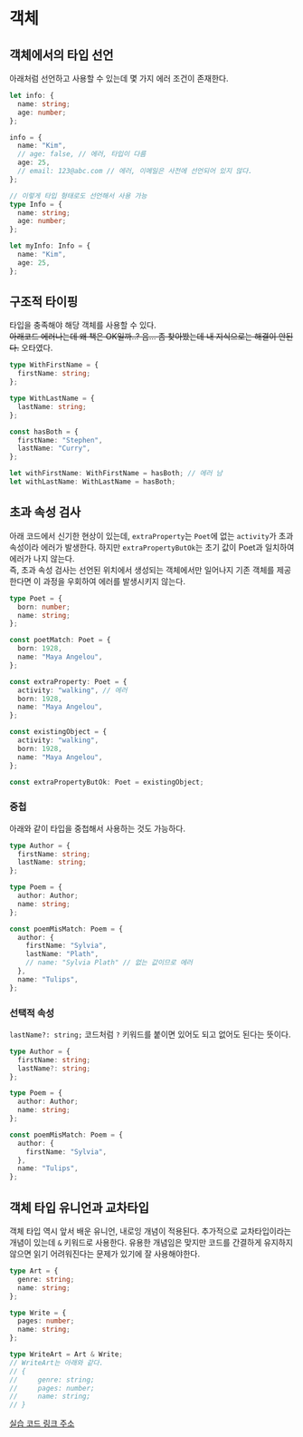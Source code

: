 # 객체

## 객체에서의 타입 선언

아래처럼 선언하고 사용할 수 있는데 몇 가지 에러 조건이 존재한다.

```typescript
let info: {
  name: string;
  age: number;
};

info = {
  name: "Kim",
  // age: false, // 에러, 타입이 다름
  age: 25,
  // email: 123@abc.com // 에러, 이메일은 사전에 선언되어 있지 않다.
};

// 이렇게 타입 형태로도 선언해서 사용 가능
type Info = {
  name: string;
  age: number;
};

let myInfo: Info = {
  name: "Kim",
  age: 25,
};
```

## 구조적 타이핑

타입을 충족해야 해당 객체를 사용할 수 있다.<br />
~~아래코드 에러나는데 왜 책은 OK일까..? 음... 좀 찾아봤는데 내 지식으로는 해결이 안된다.~~ 오타였다.

```typescript
type WithFirstName = {
  firstName: string;
};

type WithLastName = {
  lastName: string;
};

const hasBoth = {
  firstName: "Stephen",
  lastName: "Curry",
};

let withFirstName: WithFirstName = hasBoth; // 에러 남
let withLastName: WithLastName = hasBoth;
```

## 초과 속성 검사

아래 코드에서 신기한 현상이 있는데, `extraProperty`는 `Poet`에 없는 `activity`가 초과속성이라 에러가 발생한다. 하지만 `extraPropertyButOk`는 초기 값이 Poet과 일치하여 에러가 나지 않는다.<br />
즉, 초과 속성 검사는 선언된 위치에서 생성되는 객체에서만 일어나지 기존 객체를 제공한다면 이 과정을 우회하여 에러를 발생시키지 않는다.

```typescript
type Poet = {
  born: number;
  name: string;
};

const poetMatch: Poet = {
  born: 1928,
  name: "Maya Angelou",
};

const extraProperty: Poet = {
  activity: "walking", // 에러
  born: 1928,
  name: "Maya Angelou",
};

const existingObject = {
  activity: "walking",
  born: 1928,
  name: "Maya Angelou",
};

const extraPropertyButOk: Poet = existingObject;
```

### 중첩

아래와 같이 타입을 중첩해서 사용하는 것도 가능하다.

```typescript
type Author = {
  firstName: string;
  lastName: string;
};

type Poem = {
  author: Author;
  name: string;
};

const poemMisMatch: Poem = {
  author: {
    firstName: "Sylvia",
    lastName: "Plath",
    // name: "Sylvia Plath" // 없는 값이므로 에러
  },
  name: "Tulips",
};
```

### 선택적 속성

`lastName?: string;` 코드처럼 `?` 키워드를 붙이면 있어도 되고 없어도 된다는 뜻이다.

```typescript
type Author = {
  firstName: string;
  lastName?: string;
};

type Poem = {
  author: Author;
  name: string;
};

const poemMisMatch: Poem = {
  author: {
    firstName: "Sylvia",
  },
  name: "Tulips",
};
```

## 객체 타입 유니언과 교차타입

객체 타입 역시 앞서 배운 유니언, 내로잉 개념이 적용된다. 추가적으로 교차타입이라는 개념이 있는데 `&` 키워드로 사용한다. 유용한 개념임은 맞지만 코드를 간결하게 유지하지 않으면 읽기 어려워진다는 문제가 있기에 잘 사용해야한다.

```typescript
type Art = {
  genre: string;
  name: string;
};

type Write = {
  pages: number;
  name: string;
};

type WriteArt = Art & Write;
// WriteArt는 아래와 같다.
// {
//     genre: string;
//     pages: number;
//     name: string;
// }
```

[실습 코드 링크 주소](https://www.typescriptlang.org/ko/play?#code/PTAEHUFMBsGMHsC2lQBd5oBYoCoE8AHSAZVgCcBLA1UABWgEM8BzM+AVwDsATAGiwoBnUENANQAd0gAjQRVSQAUCEmYKsTKGYUAbpGF4OY0BoadYKdJMoL+gzAzIoz3UNEiPOofEVKVqAHSKymAAmkYI7NCuqGqcANag8ABmIjQUXrFOKBJMggBcISGgoAC0oACCbvCwDKgU8JkY7p7ehCTkVDQS2E6gnPCxGcwmZqDSTgzxxWWVoASMFmgYkAAeRJTInN3ymj4d-jSCeNsMq-wuoPaOltigAKoASgAywhK7SbGQZIIz5VWCFzSeCrZagNYbChbHaxUDcCjJZLfSDbExIAgUdxkUBIursJzCFJtXydajBFQITiCGjJCg-VAAOQYyFAAF5QAAiADiDTI2ngHIA3MVKdT+syYCjmLD2bT6UzkAF3JxpZhhRTGoJ4O4lfBmAAKTgS5WqgCUwpFmpojnqYvZHIq7GY7Gp4mIDB0DGYkCFlqp2sguoNAG8bUJUABfc3ksDuGl06kKyD5NmcrmQGjPdiweJ4DnFOWJiVKqWxfWmmNuDNV7p1C0qONuBhFln2gDSUN9DebjIlqY5ACl2ELQCpAKgTgEGByuMFsodmoMjsSCC0dgQALo4Ab9un1YAVux1MnqZQVfWwHuD-34GQzN6u2f9xYAuh7gQNgBhZuQcun0DnpbsgBGAAmABmACQKA4o-0DdBaCcWAhAaTh9QAisoIfGD4Bfd9P2-bd43pUAUyPYZU2AkCf0ba9X2+fsAA0GJwABRBkcAqN8AEkAHkGTvUBqI2EsVVhFRAA5uwAcCdAQAx0cAF3HQEATebAETx4oBO+AICBdTB9QAcgAQm001VyuBdSMAAYXAFDxtdABxBhTFLkwAI3sAABrAFKmwANVcAAe7AB0O0BN1AQAdFcABjr8JMXpU2DGYShxBNe2QFMOQ7RAOV4CKShnGLk05YhIHgeIhyS4oIx-DQ1MQChuG4dwkxXFRABdVwBPptAQAShcc6TAB5xryfI3UBABzZwBSDsrHBmg8MgvEQK9nGBdgaC+JsVXYL1IH4WBoHURIGGBPQRC8DkmNWZkFn0DkkmxDlwAcVBtOEBlIAkDkghULivjId5BEWrRq1dMgFFcaQ8H4yAxp0UivletFEGhYRLhmiQr2iEQDA4bEFiYVgOB4IISmCxA8AACSQDLOHYRBpFogAfYzjxGdkAFk6kwAJrx4JBy1AAA+UAAAYAgAVlAAB+UAAI5ojMvYGHOF9YoEX1VB2iJbG8dbVl7RIlUOVNcKVEi0AFfxp8sJosgP1e8sCpgV7NbAbXdcVdAADEKFWSBuFNlQI0rUUaSmWj7S5LiABFJeKBtqzgRJ7XADjeOCsO4vACheNAcnCeJ751VjHMyNA9O3Ez+1rr0bF-cgXFUElkOaEQOmq-qWpOGIkyVST0AuG4EuMmdnOa8wGv1DMPmhNVStu97uv+1pshEi5bVuBJvl8xUEe6j7zhB9iYLC1Qf26gYFNgQDMZk6Jufm9VkYj+gaBm9b9vOGd4pG1eyluG31Bd-GeAD68I-U+xcmz+boTS+18eC33vhXAQZAX47z3p-Fo39+jHzJhTUiF8r7kxvrSO+3BKyyyIHCHe+xUz73gYApBf8UFNzQSAtuWD74P2rJvV+79uCEPaAwo4kBn7MJTKwt++wOGQOgW-XhbCiC4PaGIaQsBUwALQTnPBKAS5UykTIn+J9-6N2YMET28x4DVnZOFbWwIRopgAgATnMdzZK2sjSxU5AOCUgh8yFWCAQfRqAADa2kTGcG0gAXUUO4jMAQ7FKGCagAIKIcGCIyMkeAKZLba3FPYs+yUtaRQWimFOc8Co-jiRgQxKUUkZXip2dJVtIoqCyTiBg0BXr8BUJufgFk5KABOmwAIZ3FJqUBaxxSVAAwYJiMxoEAAC61YABAQIgIyzTQAyUACpdgAfccAALjoBAA3owFaSbT7pgHdsURRoAOKcHiWFYpYSG6UwqckmpOTvh5KxngY58SUzPMKaAJJtiJRxQSvlDJJQel9LdhI-B8dYgO3lH2Ip-yoqQtSVonO+yVCHLBZgZ4PYkxnJhWlJMlzhiIo9laUADhBAACFBiaGhZUkom9cWZQUAQbAEtrnaxxd8zkb58RkDzNcpFsZqzvHBdFOlqKIWzlTCS8lsQc6NkFWijF7LUXovFeySVFKfyHNoB4rF1KP6mMQb-HOXz4WUwKoSqkNAIm01QBoFMWqDEfOKb4sx5igIAA4WWRQuZyWmeBxAVBVDADgfy9nmrFGsBcDA4LwA2LLO12qqU3NgPUIGcbOS5GgPEYYSVZlbhhc6wWrqPXnPZRyX1-rA3QGDbysNNA1jhmGFxaQO4uE0ETdrBgybdDyDwHFDNWa1aepKAWix7qh0lLiuWyolbq1mr9OG1Ykbo2xrwKSqaXF4jxodfW6kjbm2tpBSgR0sQrw6uSbS9lZ8jWRTZSa-Fc7kWSPtTM9tmSpqYCvCmY9H6yDXpKN6q9D6wC6OCYgamQhrW2roPol9jqYUMHfZ+uDurtYXvsRyYgeBoBAwYCG5JrKFXofoHTPD+GSgqG9RhrDOG6CMFiAvXVEZx0XI5DgKIVBnFAbQJI79p7X00uFZehFxTb2QD5nik8XHNUwbPR2xDZAv3yb-ROyhzACXzstTB8DghIOYC3bBz5b6T0KeQ2RgTcLSmYewxQXD46mMltiqx9jBBOPAsUIcioX0zna29JwJwEm1OKGNRlQD+yUU2DnI67WBAFoFANXPYUwWAvCjC5I8AEXPNtsqF5gAZBACLxR0vyEgJlwAKU2gEACKjgAM9sAAJjoBACYNTs4ohmSi+f86p5TMXvRxbub+hzIXhNuyAA)
